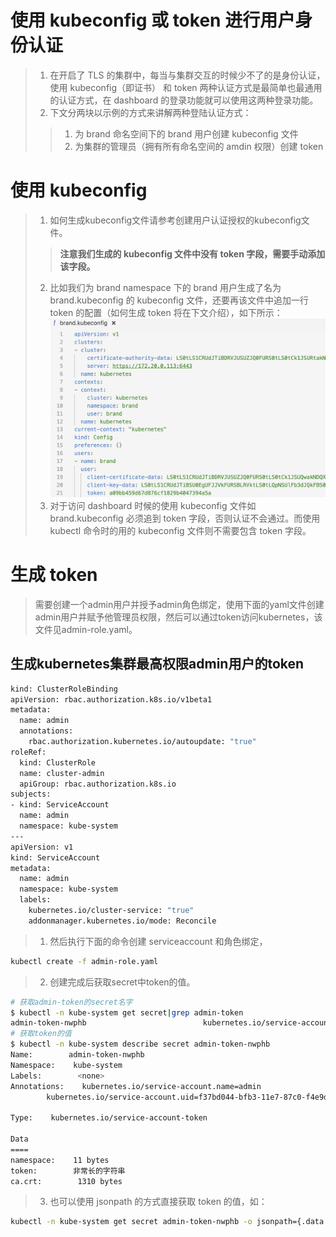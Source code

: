 # 使用 kubeconfig 或 token 进行用户身份认证
> 1. 在开启了 TLS 的集群中，每当与集群交互的时候少不了的是身份认证，使用 kubeconfig（即证书） 和 token 两种认证方式是最简单也最通用的认证方式，在 dashboard 的登录功能就可以使用这两种登录功能。   
> 2. 下文分两块以示例的方式来讲解两种登陆认证方式：   
>> 1. 为 brand 命名空间下的 brand 用户创建 kubeconfig 文件   
>> 2. 为集群的管理员（拥有所有命名空间的 amdin 权限）创建 token   

# 使用 kubeconfig
> 1. 如何生成kubeconfig文件请参考创建用户认证授权的kubeconfig文件。   
>> **注意我们生成的 kubeconfig 文件中没有 token 字段，需要手动添加该字段。**   
>>
> 2. 比如我们为 brand namespace 下的 brand 用户生成了名为 brand.kubeconfig 的 kubeconfig 文件，还要再该文件中追加一行 token 的配置（如何生成 token 将在下文介绍），如下所示：   
![brand-kubeconfig-yaml](./images/brand-kubeconfig-yaml.jpg)
> 3. 对于访问 dashboard 时候的使用 kubeconfig 文件如brand.kubeconfig 必须追到 token 字段，否则认证不会通过。而使用 kubectl 命令时的用的 kubeconfig 文件则不需要包含 token 字段。

# 生成 token
> 需要创建一个admin用户并授予admin角色绑定，使用下面的yaml文件创建admin用户并赋予他管理员权限，然后可以通过token访问kubernetes，该文件见admin-role.yaml。   

## 生成kubernetes集群最高权限admin用户的token
```bash
kind: ClusterRoleBinding
apiVersion: rbac.authorization.k8s.io/v1beta1
metadata:
  name: admin
  annotations:
    rbac.authorization.kubernetes.io/autoupdate: "true"
roleRef:
  kind: ClusterRole
  name: cluster-admin
  apiGroup: rbac.authorization.k8s.io
subjects:
- kind: ServiceAccount
  name: admin
  namespace: kube-system
---
apiVersion: v1
kind: ServiceAccount
metadata:
  name: admin
  namespace: kube-system
  labels:
    kubernetes.io/cluster-service: "true"
    addonmanager.kubernetes.io/mode: Reconcile
```
> 1. 然后执行下面的命令创建 serviceaccount 和角色绑定，   
```bash
kubectl create -f admin-role.yaml
```
> 2. 创建完成后获取secret中token的值。   
```bash
# 获取admin-token的secret名字
$ kubectl -n kube-system get secret|grep admin-token
admin-token-nwphb                          kubernetes.io/service-account-token   3         6m
# 获取token的值
$ kubectl -n kube-system describe secret admin-token-nwphb
Name:        admin-token-nwphb
Namespace:    kube-system
Labels:        <none>
Annotations:    kubernetes.io/service-account.name=admin
        kubernetes.io/service-account.uid=f37bd044-bfb3-11e7-87c0-f4e9d49f8ed0

Type:    kubernetes.io/service-account-token

Data
====
namespace:    11 bytes
token:        非常长的字符串
ca.crt:        1310 bytes
```
> 3. 也可以使用 jsonpath 的方式直接获取 token 的值，如：   
```bash
kubectl -n kube-system get secret admin-token-nwphb -o jsonpath={.data.token}|base64 -d
```











